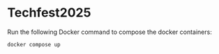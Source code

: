 # Techfest2025

Run the following Docker command to compose the docker containers:
```sh
docker compose up
```